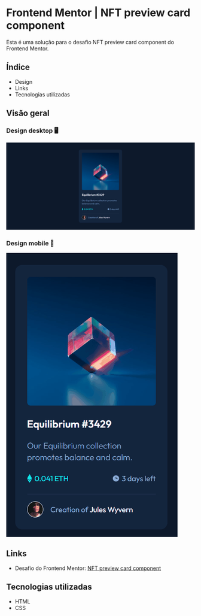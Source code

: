 # Frontend Mentor | NFT preview card component
Esta é uma solução para o desafio NFT preview card component do Frontend Mentor.

## Índice

- Design
- Links
- Tecnologias utilizadas

## Visão geral

### Design desktop 🖥️

<img src="design/desktop-design.gif" alt="desktop design">

### Design mobile 📱

<img src="design/mobile-design.gif" alt="mobile design">

## Links

- Desafio do Frontend Mentor: [NFT preview card component](https://www.frontendmentor.io/challenges/nft-preview-card-component-SbdUL_w0U)

## Tecnologias utilizadas

- HTML
- CSS
